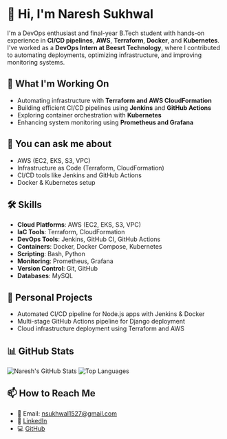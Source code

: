 # 👋 Hi, I'm Naresh Sukhwal

I'm a DevOps enthusiast and final-year B.Tech student with hands-on experience in **CI/CD pipelines**, **AWS**, **Terraform**, **Docker**, and **Kubernetes**. I've worked as a **DevOps Intern at Beesrt Technology**, where I contributed to automating deployments, optimizing infrastructure, and improving monitoring systems.

## 🔧 What I'm Working On
- Automating infrastructure with **Terraform and AWS CloudFormation**
- Building efficient CI/CD pipelines using **Jenkins** and **GitHub Actions**
- Exploring container orchestration with **Kubernetes**
- Enhancing system monitoring using **Prometheus and Grafana**

## 💬 You can ask me about
- AWS (EC2, EKS, S3, VPC)
- Infrastructure as Code (Terraform, CloudFormation)
- CI/CD tools like Jenkins and GitHub Actions
- Docker & Kubernetes setup

## 🛠️ Skills
- **Cloud Platforms**: AWS (EC2, EKS, S3, VPC)
- **IaC Tools**: Terraform, CloudFormation
- **DevOps Tools**: Jenkins, GitHub CI, GitHub Actions
- **Containers**: Docker, Docker Compose, Kubernetes
- **Scripting**: Bash, Python
- **Monitoring**: Prometheus, Grafana
- **Version Control**: Git, GitHub
- **Databases**: MySQL

## 🚀 Personal Projects
- Automated CI/CD pipeline for Node.js apps with Jenkins & Docker
- Multi-stage GitHub Actions pipeline for Django deployment
- Cloud infrastructure deployment using Terraform and AWS

## 📊 GitHub Stats
![Naresh's GitHub Stats](https://github-readme-stats.vercel.app/api?username=nareshsukhwal&show_icons=true&theme=radical)
![Top Languages](https://github-readme-stats.vercel.app/api/top-langs/?username=nareshsukhwal&layout=compact&theme=radical)

## 📫 How to Reach Me
- 📧 Email: nsukhwal1527@gmail.com
- 🔗 [LinkedIn](https://linkedin.com/in/nareshsukhwal)
- 💻 [GitHub](https://github.com/nareshsukhwal)
